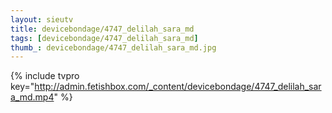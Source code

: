 ```yaml
--- 
layout: sieutv
title: devicebondage/4747_delilah_sara_md
tags: [devicebondage/4747_delilah_sara_md]
thumb_: devicebondage/4747_delilah_sara_md.jpg
---
```

{% include tvpro key="http://admin.fetishbox.com/_content/devicebondage/4747_delilah_sara_md.mp4" %} 
